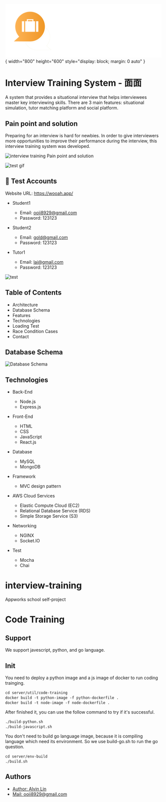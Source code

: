 ![Interview Training System](/logo.png){ width="800" height="600" style="display: block; margin: 0 auto" }


# Interview Training System - 面面

A system that provides a situational interview that helps interviewees master key interviewing skills. 
There are 3 main features: situational simulation, tutor matching platform and social platform.

## Pain point and solution
Preparing for an interview is hard for newbies. In order to give interviewers more opportunities to improve their performance during the interview, this interview training system was developed.

![interview training Pain point and solution](https://imgur.com/oHeKXX0.png)

![test gif](https://imgur.com/I2hMPqU.gif)

## 🚀 Test Accounts
Website URL: https://wooah.app/

- Student1
    - Email: ooii8929@gmail.com
    - Password: 123123

- Student2
    - Email: gold@gmail.com
    - Password: 123123

- Tutor1
    - Email: lai@gmail.com
    - Password: 123123

![test](https://interview-appworks.s3.ap-northeast-1.amazonaws.com/Screen+Shot+2022-05-27+at+1.22.43+PM.png)

## Table of Contents

- Architecture
- Database Schema
- Features
- Technologies
- Loading Test
- Race Condition Cases
- Contact




## Database Schema
![Database Schema](https://imgur.com/OlGVdzF.png)

## Technologies

- Back-End
    - Node.js
    - Express.js
- Front-End
    - HTML
    - CSS
    - JavaScript
    - React.js
- Database
    - MySQL
    - MongoDB
- Framework
    - MVC design pattern

- AWS Cloud Services
    - Elastic Compute Cloud (EC2)
    - Relational Database Service (RDS)
    - Simple Storage Service (S3)

- Networking
    - NGINX
    - Socket.IO
    
- Test
    - Mocha
    - Chai


# interview-training
Appworks school self-project

# Code Training
## Support
We support javescript, python, and go language.

## Init
You need to deploy a python image and a js image of docker to run coding trainging.

```
cd server/util/code-training
docker build -t python-image -f python-dockerfile .
docker build -t node-image -f node-dockerfile .
```

After finished it, you can use the follow command to try if it's successful.

```
./build-python.sh
./build-javascript.sh
```

You don't need to build go language image, because it is compiling language which need its environment. 
So we use build-go.sh to run the go question.

```
cd server/env-build
./build.sh
```


## Authors

- [Author: Alvin Lin](https://www.linkedin.com/in/alvin331/)
- [Mail: ooii8929@gmail.com](mailto:ooii8929@gmail.com)

